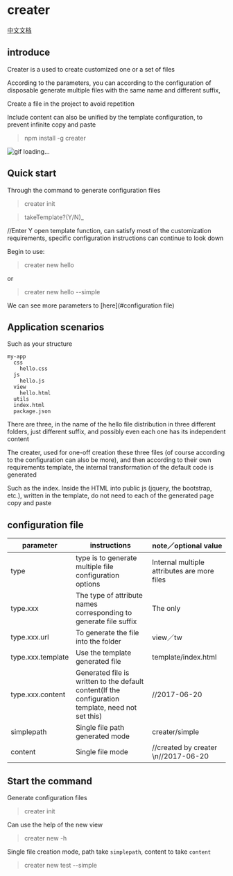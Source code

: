 # creater

[中文文档](./README.md)

## introduce

Creater is a used to create customized one or a set of files

According to the parameters, you can according to the configuration of disposable generate multiple files with the same name and different suffix,

Create a file in the project to avoid repetition

Include content can also be unified by the template configuration, to prevent infinite copy and paste

> npm install -g creater

![gif loading...](./creater-pre.gif)

## Quick start

Through the command to generate configuration files

> creater init

> takeTemplate?(Y/N)_ 

//Enter Y open template function, can satisfy most of the customization requirements, specific configuration instructions can continue to look down

Begin to use:

> creater new hello

or

> creater new hello --simple

We can see more parameters to [here](#configuration file)

## Application scenarios

Such as your structure

	my-app
	  css
	    hello.css
	  js
	    hello.js
	  view
	    hello.html
	  utils
	  index.html
	  package.json

There are three, in the name of the hello file distribution in three different folders, just different suffix, and possibly even each one has its independent content

The creater, used for one-off creation these three files (of course according to the configuration can also be more), and then according to their own requirements template, the internal transformation of the default code is generated

Such as the index. Inside the HTML into public js (jquery, the bootstrap, etc.), written in the template, do not need to each of the generated page copy and paste

## configuration file

|    parameter     |     instructions     | note／optional value | 
|------------|-------------|-------------|
| type | type is to generate multiple file configuration options|Internal multiple attributes are more files|
|type.xxx|The type of attribute names corresponding to generate file suffix|The only|
|type.xxx.url|To generate the file into the folder|view／tw|
|type.xxx.template|Use the template generated file|template/index.html|
|type.xxx.content|Generated file is written to the default content(If the configuration template, need not set this)|//2017-06-20|
|simplepath|Single file path generated mode|creater/simple|
|content|Single file mode|//created by creater \n//2017-06-20|

## Start the command

Generate configuration files
> creater init

Can use the help of the new view
> creater new -h

Single file creation mode, path take ` simplepath `, content to take ` content `

> creater new test --simple